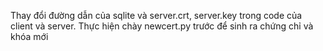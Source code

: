 Thay đổi đường dẫn của sqlite và server.crt, server.key trong code của client và server.
Thực hiện chày newcert.py trước để sinh ra chứng chỉ và khóa mới 
